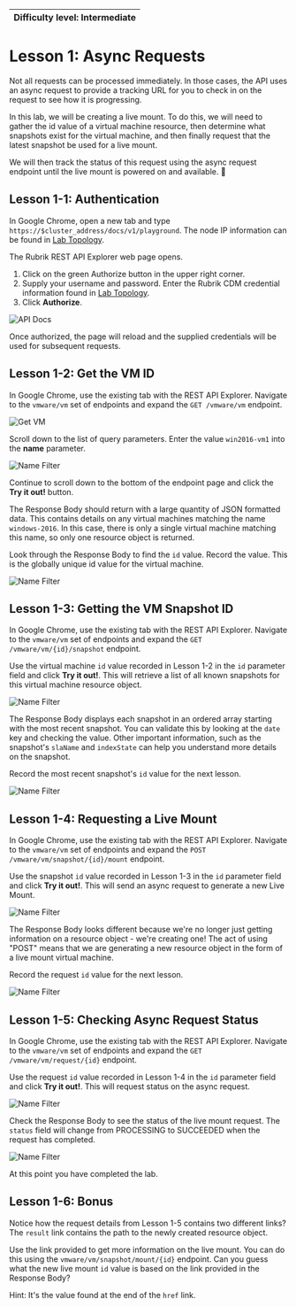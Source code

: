 | Difficulty level: Intermediate |
| --- |

# Lesson 1: Async Requests

Not all requests can be processed immediately. In those cases, the API uses an async request to provide a tracking URL for you to check in on the request to see how it is progressing.

In this lab, we will be creating a live mount. To do this, we will need to gather the id value of a virtual machine resource, then determine what snapshots exist for the virtual machine, and then finally request that the latest snapshot be used for a live mount.

We will then track the status of this request using the async request endpoint until the live mount is powered on and available.

## Lesson 1-1: Authentication

In Google Chrome, open a new tab and type `https://$cluster_address/docs/v1/playground`. The node IP information can be found in [Lab Topology](/lab-topology.md).

The Rubrik REST API Explorer web page opens.

1. Click on the green Authorize button in the upper right corner.
2. Supply your username and password. Enter the Rubrik CDM credential information found in [Lab Topology](/lab-topology.md).
3. Click **Authorize**.

![API Docs](img/image1-1.png)

Once authorized, the page will reload and the supplied credentials will be used for subsequent requests.

## Lesson 1-2: Get the VM ID

In Google Chrome, use the existing tab with the REST API Explorer. Navigate to the `vmware/vm` set of endpoints and expand the `GET /vmware/vm` endpoint.

![Get VM](img/image1-2.png)

Scroll down to the list of query parameters. Enter the value `win2016-vm1` into the **name** parameter.

![Name Filter](img/image1-3.png)

Continue to scroll down to the bottom of the endpoint page and click the **Try it out!** button.

The Response Body should return with a large quantity of JSON formatted data. This contains details on any virtual machines matching the name `windows-2016`. In this case, there is only a single virtual machine matching this name, so only one resource object is returned.

Look through the Response Body to find the `id` value. Record the value. This is the globally unique id value for the virtual machine.

![Name Filter](img/image1-4.png)

## Lesson 1-3: Getting the VM Snapshot ID

In Google Chrome, use the existing tab with the REST API Explorer. Navigate to the `vmware/vm` set of endpoints and expand the `GET /vmware/vm/{id}/snapshot` endpoint.

Use the virtual machine `id` value recorded in Lesson 1-2 in the `id` parameter field and click **Try it out!**. This will retrieve a list of all known snapshots for this virtual machine resource object.

![Name Filter](img/image1-5.png)

The Response Body displays each snapshot in an ordered array starting with the most recent snapshot. You can validate this by looking at the `date` key and checking the value. Other important information, such as the snapshot's `slaName` and `indexState` can help you understand more details on the snapshot.

Record the most recent snapshot's `id` value for the next lesson.

![Name Filter](img/image1-6.png)

## Lesson 1-4: Requesting a Live Mount

In Google Chrome, use the existing tab with the REST API Explorer. Navigate to the `vmware/vm` set of endpoints and expand the `POST /vmware/vm/snapshot/{id}/mount` endpoint.

Use the snapshot `id` value recorded in Lesson 1-3 in the `id` parameter field and click **Try it out!**. This will send an async request to generate a new Live Mount.

![Name Filter](img/image1-7.png)

The Response Body looks different because we're no longer just getting information on a resource object - we're creating one! The act of using "POST" means that we are generating a new resource object in the form of a live mount virtual machine.

Record the request `id` value for the next lesson.

![Name Filter](img/image1-8.png)

## Lesson 1-5: Checking Async Request Status

In Google Chrome, use the existing tab with the REST API Explorer. Navigate to the `vmware/vm` set of endpoints and expand the `GET /vmware/vm/request/{id}` endpoint.

Use the request `id` value recorded in Lesson 1-4 in the `id` parameter field and click **Try it out!**. This will request status on the async request.

![Name Filter](img/image1-9.png)

Check the Response Body to see the status of the live mount request. The `status` field will change from PROCESSING to SUCCEEDED when the request has completed.

![Name Filter](img/image1-10.png)

At this point you have completed the lab.

## Lesson 1-6: Bonus

Notice how the request details from Lesson 1-5 contains two different links? The `result` link contains the path to the newly created resource object.

Use the link provided to get more information on the live mount. You can do this using the `vmware/vm/snapshot/mount/{id}` endpoint. Can you guess what the new live mount `id` value is based on the link provided in the Response Body?

Hint: It's the value found at the end of the `href` link.
